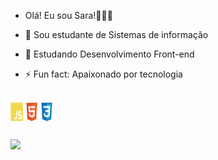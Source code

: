 - Olá! Eu sou Sara!👋🤘🤙



- 🔭 Sou estudante de Sistemas de informação
- 🌱 Estudando Desenvolvimento Front-end
- ⚡ Fun fact: Apaixonado por tecnologia 

</div>
<div style="display: inline_block"><br>
  <img align="center" alt="Rafa-Js" height="30" width="20" src="https://raw.githubusercontent.com/devicons/devicon/master/icons/javascript/javascript-plain.svg">
  <img align="center" alt="Rafa-HTML" height="30" width="20" src="https://raw.githubusercontent.com/devicons/devicon/master/icons/html5/html5-original.svg">
  <img align="center" alt="Rafa-CSS" height="30" width="20" src="https://raw.githubusercontent.com/devicons/devicon/master/icons/css3/css3-original.svg">
   
</div>
  
  ##
  
  <div> 

  <a href="https://www.instagram.com/ssarafran/" target="_blank"><img src="https://img.shields.io/badge/-Instagram-%23E4405F?style=for-the-badge&logo=instagram&logoColor=white" target="_blank"></a>

</div>
